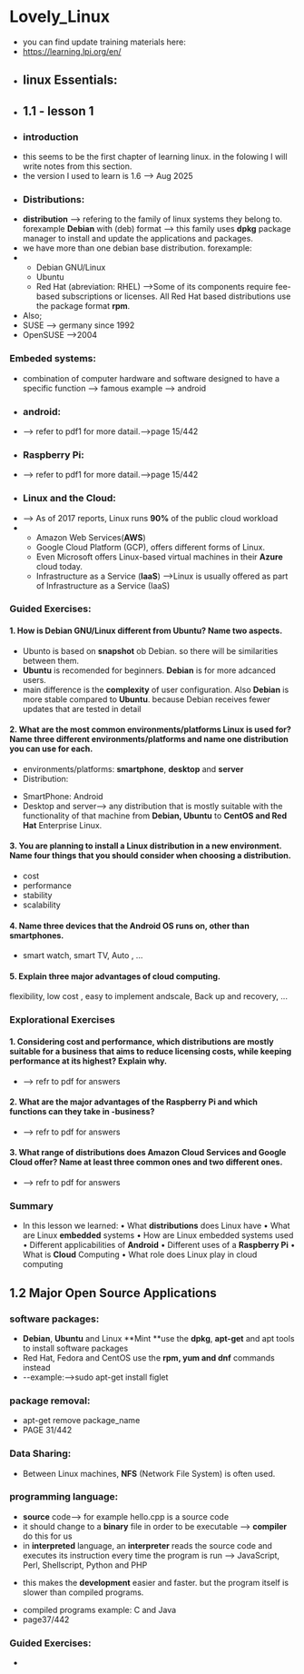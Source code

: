 # Lovely_Linux
* you can find update training materials here:
* https://learning.lpi.org/en/
* ## linux Essentials:
* ## 1.1 - lesson 1
* ###  introduction
* this seems to be the first chapter of learning linux. in the folowing I will write notes from this section.
* the version I used to learn is 1.6 --> Aug 2025
* ### Distributions:
* **distribution** --> refering to the family of linux systems they belong to. forexample **Debian**  with (deb) format --> this family uses **dpkg** package manager to install and update the applications and packages.
* we have more than one debian base distribution. forexample:
* - Debian GNU/Linux
  - Ubuntu
  - Red Hat (abreviation: RHEL) -->Some of its components require fee-based subscriptions or licenses. All Red Hat based distributions use the package format **rpm**.
* Also;
* SUSE --> germany since 1992
* OpenSUSE -->2004
### Embeded systems:
* combination of computer hardware and software designed to have a specific function --> famous example --> android
* ### android:
* --> refer to pdf1 for more datail.-->page 15/442
* ### Raspberry Pi:
* -->  refer to pdf1 for more datail.-->page 15/442
* ### Linux and the Cloud:
* -->  As of 2017 reports, Linux runs **90%** of the public cloud workload
* - Amazon Web Services(**AWS**) 
  - Google Cloud Platform (GCP), offers different forms of Linux.
  - Even Microsoft offers Linux-based virtual machines in their **Azure** cloud today.
  * Infrastructure as a Service (**IaaS**) -->Linux is usually offered as part of Infrastructure as a Service (IaaS)
### Guided Exercises:
#### 1. How is Debian **GNU/Linux** different from **Ubuntu**? Name two aspects.
* Ubunto is based on **snapshot** ob Debian. so there will be similarities between them.
* **Ubuntu** is recomended for beginners. **Debian** is for more adcanced users.
* main difference is the **complexity** of user configuration. Also **Debian** is more stable compared to **Ubuntu**.  because Debian receives fewer updates that are tested in detail 
#### 2. What are the most common environments/platforms Linux is used for? Name three different environments/platforms and name one distribution you can use for each.
* environments/platforms: **smartphone**, **desktop** and **server**
* Distribution:
- SmartPhone: Android
- Desktop and server--> any distribution that is mostly suitable with the functionality of that machine from **Debian, Ubuntu** to **CentOS and Red Hat** Enterprise Linux.   
#### 3. You are planning to install a Linux distribution in a new environment. Name four things that you should consider when choosing a distribution.
* cost
* performance
* stability
* scalability
#### 4. Name three devices that the Android OS runs on, other than smartphones.
* smart watch, smart TV,  Auto , ...
#### 5. Explain three major advantages of cloud computing.
flexibility, low cost , easy to implement andscale, Back up and recovery, ...
   
    
### Explorational Exercises
#### 1. Considering cost and performance, which distributions are mostly suitable for a business that aims to reduce licensing costs, while keeping performance at its highest? Explain why.
* --> refr to pdf for answers

#### 2. What are the major advantages of the Raspberry Pi and which functions can they take in -business?
* --> refr to pdf for answers

#### 3. What range of distributions does Amazon Cloud Services and Google Cloud offer? Name at least three common ones and two different ones.
* --> refr to pdf for answers

### Summary
* In this lesson we learned:
• What **distributions** does Linux have
• What are Linux **embedded** systems
• How are Linux embedded systems used
• Different applicabilities of **Android**
• Different uses of a **Raspberry Pi**
• What is **Cloud** Computing
• What role does Linux play in cloud computing
## 1.2 Major Open Source Applications
### software packages:
* **Debian**, **Ubuntu** and Linux **Mint **use the **dpkg**, **apt-get** and apt tools to install software packages
* Red Hat, Fedora and CentOS use the **rpm, yum and dnf** commands instead
* --example:-->sudo apt-get install figlet
### package removal:
*  apt-get remove package_name
*  PAGE 31/442
### Data Sharing:
* Between Linux machines, **NFS** (Network File System) is often used.
### programming language:
* **source** code--> for example hello.cpp is a source code
* it should change to a **binary** file in order to be executable --> **compiler** do this for us
* in **interpreted** language, an **interpreter** reads the source code and executes its instruction every time the program is run --> JavaScript, Perl, Shellscript, Python and PHP
-  this makes the **development** easier and faster. but the program itself is slower than compiled programs.
* compiled programs example: C and Java
* page37/442
### Guided Exercises:

-  
